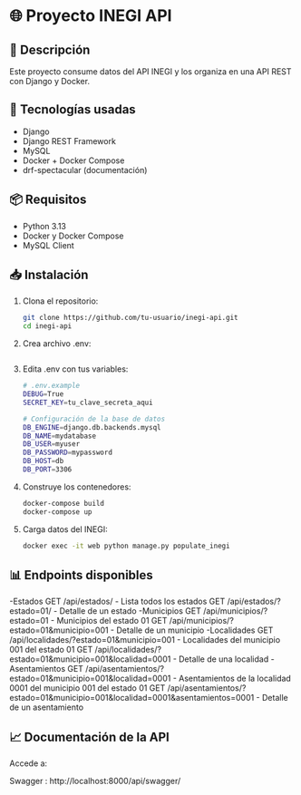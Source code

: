 # 🌐 Proyecto INEGI API

## 📌 Descripción
Este proyecto consume datos del API INEGI y los organiza en una API REST con Django y Docker.

## 🧱 Tecnologías usadas
- Django
- Django REST Framework
- MySQL
- Docker + Docker Compose
- drf-spectacular (documentación)

## 📦 Requisitos
- Python 3.13
- Docker y Docker Compose
- MySQL Client

## 📥 Instalación
1. Clona el repositorio:
    ```bash
   git clone https://github.com/tu-usuario/inegi-api.git 
   cd inegi-api
   ```

2. Crea archivo .env:
    ```bash
    ```

3. Edita .env con tus variables:
    ```bash
    # .env.example
    DEBUG=True
    SECRET_KEY=tu_clave_secreta_aqui

    # Configuración de la base de datos
    DB_ENGINE=django.db.backends.mysql
    DB_NAME=mydatabase
    DB_USER=myuser
    DB_PASSWORD=mypassword
    DB_HOST=db
    DB_PORT=3306
    ```

4. Construye los contenedores:
    ```bash
    docker-compose build
    docker-compose up
    ```

5. Carga datos del INEGI:
    ```bash
    docker exec -it web python manage.py populate_inegi
    ```

## 📊 Endpoints disponibles

-Estados
GET /api/estados/ - Lista todos los estados
GET /api/estados/?estado=01/ - Detalle de un estado
-Municipios
GET /api/municipios/?estado=01 - Municipios del estado 01
GET /api/municipios/?estado=01&municipio=001 - Detalle de un municipio
-Localidades
GET /api/localidades/?estado=01&municipio=001 - Localidades del municipio 001 del estado 01
GET /api/localidades/?estado=01&municipio=001&localidad=0001 - Detalle de una localidad
-Asentamientos
GET /api/asentamientos/?estado=01&municipio=001&localidad=0001 - Asentamientos de la localidad 0001 del municipio 001 del estado 01
GET /api/asentamientos/?estado=01&municipio=001&localidad=0001&asentamientos=0001 - Detalle de un asentamiento

## 📈 Documentación de la API

Accede a:

Swagger : http://localhost:8000/api/swagger/